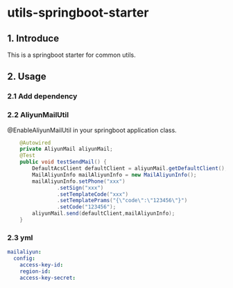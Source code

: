 # utils-springboot-starter

## 1. Introduce
This is a springboot starter for common utils.
## 2. Usage
### 2.1 Add dependency
### 2.2 AliyunMailUtil
@EnableAliyunMailUtil  in your springboot application class.
```java
    @Autowired
    private AliyunMail aliyunMail;
    @Test
    public void testSendMail() {
        DefaultAcsClient defaultClient = aliyunMail.getDefaultClient();
        MailAliyunInfo mailAliyunInfo = new MailAliyunInfo();
        mailAliyunInfo.setPhone("xxx")
                .setSign("xxx")
                .setTemplateCode("xxx")
                .setTemplatePrams("{\"code\":\"123456\"}")
                .setCode("123456");
        aliyunMail.send(defaultClient,mailAliyunInfo);
    }
``` 
### 2.3 yml
```yaml
mailaliyun:
  config:
    access-key-id: 
    region-id: 
    access-key-secret: 
```
